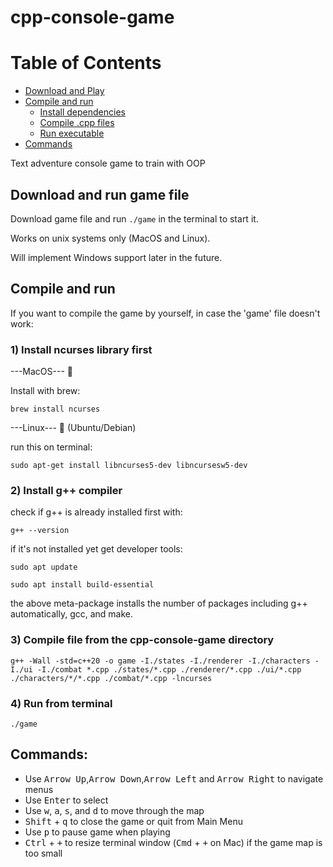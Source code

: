 # cpp-console-game

# Table of Contents
- [Download and Play](#download-and-run-game-file)
- [Compile and run](#compile-and-run)
  - [Install dependencies](##install-ncurses-library-first)
  - [Compile .cpp files](##compile-file-from-the-cpp-console-game-directory)
  - [Run executable](##run-from-terminal)
- [Commands](#commands)

Text adventure console game to train with OOP

## Download and run game file

Download game file and run `./game` in the terminal to start it.

Works on unix systems only (MacOS and Linux).

Will implement Windows support later in the future.

## Compile and run

If you want to compile the game by yourself, in case the 'game' file doesn't work:

### 1) Install ncurses library first

---MacOS--- 🍎

Install with brew:

`brew install ncurses`


---Linux--- 🐧  (Ubuntu/Debian)

run this on terminal:

`sudo apt-get install libncurses5-dev libncursesw5-dev`

### 2) Install g++ compiler

check if g++ is already installed first with:

`g++ --version`

if it's not installed yet get developer tools:

`sudo apt update`

`sudo apt install build-essential`

the above meta-package installs the number of packages including g++ automatically, gcc, and make.

### 3) Compile file from the cpp-console-game directory

`g++ -Wall -std=c++20 -o game -I./states -I./renderer -I./characters -I./ui -I./combat *.cpp ./states/*.cpp ./renderer/*.cpp ./ui/*.cpp ./characters/*/*.cpp ./combat/*.cpp -lncurses`

### 4) Run from terminal

`./game`

## Commands:
- Use <kbd>Arrow Up</kbd>,<kbd>Arrow Down</kbd>,<kbd>Arrow Left</kbd> and <kbd>Arrow Right</kbd> to navigate menus
- Use <kbd>Enter</kbd> to select
- Use <kbd>w</kbd>, <kbd>a</kbd>, <kbd>s</kbd>, and <kbd>d</kbd> to move through the map
- <kbd>Shift</kbd> + <kbd>q</kbd> to close the game or quit from Main Menu
- Use <kbd>p</kbd> to pause game when playing
- <kbd>Ctrl</kbd> + <kbd>+</kbd> to resize terminal window (<kbd>Cmd</kbd> + <kbd>+</kbd> on Mac) if the
  game map is too small
